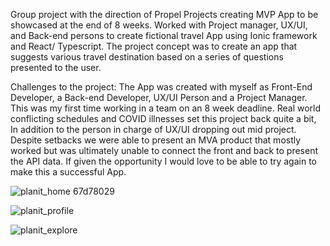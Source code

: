Group project with the direction of Propel Projects creating MVP App to be showcased at the end of 8 weeks. Worked with Project manager, UX/UI, and Back-end persons to create fictional travel App using Ionic framework and React/ Typescript. The project concept was to create an app that suggests various travel destination based on a series of questions presented to the user.

Challenges to the project: 
The App was created with myself as Front-End Developer, a Back-end Developer, UX/UI Person and a Project Manager. 
This was my first time working in a team on an 8 week deadline. Real world conflicting schedules and COVID illnesses set this project back quite a bit, In addition to the person in charge of UX/UI dropping out mid project. Despite setbacks we were able to present an MVA product that mostly worked but was ultimately unable to connect the front and back to present the API data. If given the opportunity I would love to be able to try again to make this a successful App. 

![planit_home 67d78029](https://github.com/user-attachments/assets/9b3f43f3-f6b3-4944-bda0-7501364dd277)


![planit_profile](https://github.com/user-attachments/assets/7d584d80-4013-430f-a573-5dcfff35551b)


![planit_explore](https://github.com/user-attachments/assets/730a7407-7558-4ffa-8c37-976084e63063)
